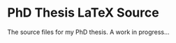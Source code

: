 PhD Thesis LaTeX Source
=======================

The source files for my PhD thesis. A work in progress...

